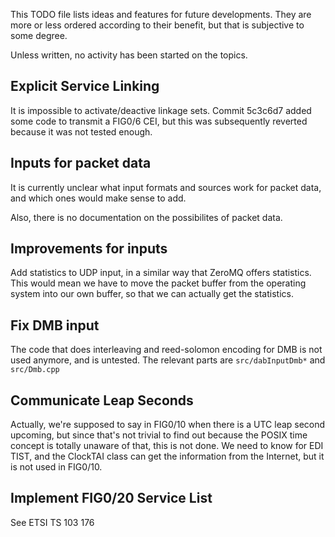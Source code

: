 This TODO file lists ideas and features for future developments. They are
more or less ordered according to their benefit, but that is subjective
to some degree.

Unless written, no activity has been started on the topics.


Explicit Service Linking
------------------------
It is impossible to activate/deactive linkage sets. Commit 5c3c6d7 added
some code to transmit a FIG0/6 CEI, but this was subsequently reverted
because it was not tested enough.


Inputs for packet data
----------------------
It is currently unclear what input formats and sources work for packet data,
and which ones would make sense to add.

Also, there is no documentation on the possibilites of packet data.


Improvements for inputs
-----------------------
Add statistics to UDP input, in a similar way that ZeroMQ offers statistics.
This would mean we have to move the packet buffer from the operating system
into our own buffer, so that we can actually get the statistics.


Fix DMB input
-------------
The code that does interleaving and reed-solomon encoding for DMB is not used
anymore, and is untested. The relevant parts are `src/dabInputDmb*` and
`src/Dmb.cpp`


Communicate Leap Seconds
------------------------
Actually, we're supposed to say in FIG0/10 when there is a UTC leap second
upcoming, but since that's not trivial to find out because the POSIX time
concept is totally unaware of that, this is not done. We need to know for EDI
TIST, and the ClockTAI class can get the information from the Internet, but it
is not used in FIG0/10.


Implement FIG0/20 Service List
------------------------------
See ETSI TS 103 176
